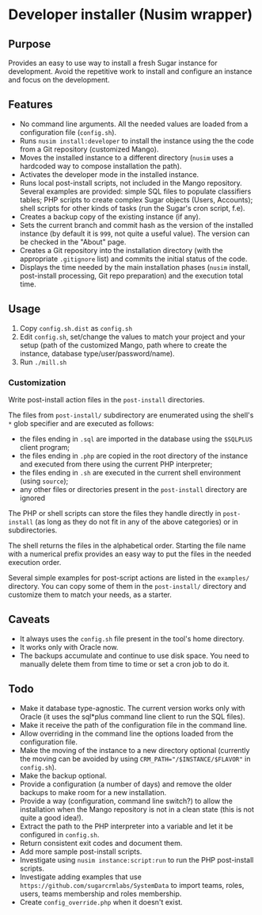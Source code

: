 # Developer installer (Nusim wrapper)

## Purpose

Provides an easy to use way to install a fresh Sugar instance for development. Avoid the repetitive
work to install and configure an instance and focus on the development.


## Features

* No command line arguments. All the needed values are loaded from a configuration file (`config.sh`).
* Runs `nusim install:developer` to install the instance using the the code from a Git repository
  (customized Mango).
* Moves the installed instance to a different directory (`nusim` uses a hardcoded way to compose 
  installation the path).
* Activates the developer mode in the installed instance.
* Runs local post-install scripts, not included in the Mango repository. Several examples are provided: 
  simple SQL files to populate classifiers  tables; PHP scripts to create complex Sugar objects 
  (Users, Accounts); shell scripts for other kinds of tasks (run the Sugar's cron script, f.e).
* Creates a backup copy of the existing instance (if any).
* Sets the current branch and commit hash as the version of the installed instance (by default it 
  is `999`, not quite a useful value). The version can be checked in the "About" page.
* Creates a Git repository into the installation directory (with the appropriate `.gitignore` list)
  and commits the initial status of the code.
* Displays the time needed by the main installation phases (`nusim` install, post-install processing,
  Git repo preparation) and the execution total time.


## Usage

1. Copy `config.sh.dist` as `config.sh`
2. Edit `config.sh`, set/change the values to match your project and your setup (path of the customized
   Mango, path where to create the instance, database type/user/password/name).
3. Run `./mill.sh`

### Customization

Write post-install action files in the `post-install` directories.

The files from `post-install/` subdirectory are enumerated using the shell's `*` glob specifier
and are executed as follows:
* the files ending in `.sql` are imported in the database using the `$SQLPLUS` client program;
* the files ending in `.php` are copied in the root directory of the instance and executed from
there using the current PHP interpreter;
* the files ending in `.sh` are executed in the current shell environment (using `source`);
* any other files or directories present in the `post-install` directory are ignored
  
The PHP or shell scripts can store the files they handle directly in `post-install` (as long as they
do not fit in any of the above categories) or in subdirectories.
   
The shell returns the files in the alphabetical order. Starting the file name with a numerical 
prefix provides an easy way to put the files in the needed execution order.

Several simple examples for post-script actions are listed in the `examples/` directory. 
You can copy some of them in the `post-install/` directory and customize them to match your needs,
as a starter.



## Caveats

* It always uses the `config.sh` file present in the tool's home directory.
* It works only with Oracle now.
* The backups accumulate and continue to use disk space. You need to manually delete them from time
  to time or set a cron job to do it.


## Todo

* Make it database type-agnostic. The current version works only with Oracle (it uses the sql*plus
  command line client to run the SQL files).
* Make it receive the path of the configuration file in the command line.
* Allow overriding in the command line the options loaded from the configuration file.
* Make the moving of the instance to a new directory optional (currently the moving can be avoided by 
  using `CRM_PATH="/$INSTANCE/$FLAVOR"` in `config.sh`).
* Make the backup optional.
* Provide a configuration (a number of days) and remove the older backups to make room for a new installation. 
* Provide a way (configuration, command line switch?) to allow the installation when the Mango
  repository is not in a clean state (this is not quite a good idea!).
* Extract the path to the PHP interpreter into a variable and let it be configured in `config.sh`.
* Return consistent exit codes and document them.
* Add more sample post-install scripts.
* Investigate using `nusim instance:script:run` to run the PHP post-install scripts.
* Investigate adding examples that use `https://github.com/sugarcrmlabs/SystemData` to import teams,
  roles, users, teams membership and roles membership.
* Create `config_override.php` when it doesn't exist.


<!-- That's all, folks! -->
